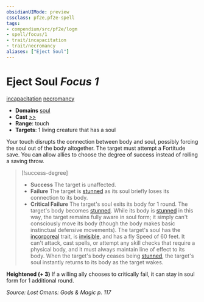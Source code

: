 ```yaml
---
obsidianUIMode: preview
cssclass: pf2e,pf2e-spell
tags:
- compendium/src/pf2e/logm
- spell/focus/1
- trait/incapacitation
- trait/necromancy
aliases: ["Eject Soul"]
---
```

# Eject Soul *Focus 1*   
[incapacitation](incapacitation.md "Incapacitation Effect Trait")  [necromancy](necromancy.md "Necromancy School Trait")  

- **Domains** [soul](Reference/Compendium/Setting/domains.md#Soul)
- **Cast** [>>](chapter-9-playing-the-game.md#Actions "Two-Action") 
- **Range**: touch
- **Targets**: 1 living creature that has a soul

Your touch disrupts the connection between body and soul, possibly forcing the soul out of the body altogether. The target must attempt a Fortitude save. You can allow allies to choose the degree of success instead of rolling a saving throw.

> [!success-degree] 
> - **Success** The target is unaffected.
> - **Failure** The target is [stunned](conditions.md#Stunned) as its soul briefly loses its connection to its body.
> - **Critical Failure** The target's soul exits its body for 1 round. The target's body becomes [stunned](conditions.md#Stunned). While its body is [stunned](conditions.md#Stunned) in this way, the target remains fully aware in soul form; it simply can't consciously move its body (though the body makes basic instinctual defensive movements). The target's soul has the [incorporeal](incorporeal-b1.md "Incorporeal Creature Trait") trait, is [invisible](conditions.md#Invisible), and has a fly Speed of 60 feet. It can't attack, cast spells, or attempt any skill checks that require a physical body, and it must always maintain line of effect to its body. When the target's body ceases being [stunned](conditions.md#Stunned), the target's soul instantly returns to its body as the target wakes.

**Heightened (+ 3)** If a willing ally chooses to critically fail, it can stay in soul form for 1 additional round.

*Source: Lost Omens: Gods & Magic p. 117*